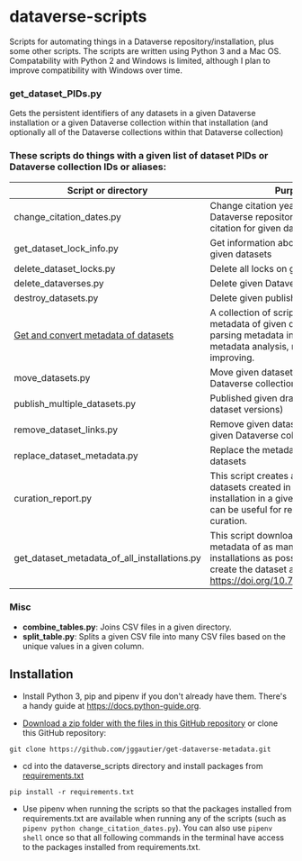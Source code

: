 # dataverse-scripts

Scripts for automating things in a Dataverse repository/installation, plus some other scripts. The scripts are written using Python 3 and a Mac OS. Compatability with Python 2 and Windows is limited, although I plan to improve compatibility with Windows over time. 

### get_dataset_PIDs.py
Gets the persistent identifiers of any datasets in a given Dataverse installation or a given Dataverse collection within that installation (and optionally all of the Dataverse collections within that Dataverse collection)

### These scripts do things with a given list of dataset PIDs or Dataverse collection IDs or aliases:

| Script or directory                          | Purpose                                                                                                                                                        |
|----------------------------------------------|----------------------------------------------------------------------------------------------------------------------------------------------------------------|
| change_citation_dates.py                     | Change citation year shown in Dataverse repository's suggested citation for given datasets                                                                     |
| get_dataset_lock_info.py                     | Get information about the locks on given datasets                                                                                                              |
| delete_dataset_locks.py                      | Delete all locks on given datasets                                                                                                                             |
| delete_dataverses.py                         | Delete given Dataverse collections                                                                                                                             |
| destroy_datasets.py                          | Delete given published datasets                                                                                                                                |
| [Get and convert metadata of datasets](https://github.com/jggautier/dataverse_scripts/tree/main/get-dataverse-metadata)         | A collection of scripts for getting JSON metadata of given datasets and parsing metadata into csv files for metadata analysis, reporting and improving.        |
| move_datasets.py                             | Move given datasets from one Dataverse collection into another                                                                                                 |
| publish_multiple_datasets.py                 | Published given draft datasets (or draft dataset versions)                                                                                                     |
| remove_dataset_links.py                      | Remove given dataset links from a given Dataverse collection                                                                                                   |
| replace_dataset_metadata.py                  | Replace the metadata of given datasets                                                                                                                         |
| curation_report.py                           | This script creates an overview of datasets created in a Dataverse installation in a given time frame, which can be useful for regular dataset curation.       |
| get_dataset_metadata_of_all_installations.py | This script downloads dataset metadata of as many known Dataverse installations as possible. Used to create the dataset at https://doi.org/10.7910/DVN/DCDKZQ. |

### Misc
- **combine_tables.py**: Joins CSV files in a given directory.
- **split_table.py**: Splits a given CSV file into many CSV files based on the unique values in a given column.
  
## Installation
 * Install Python 3, pip and pipenv if you don't already have them. There's a handy guide at https://docs.python-guide.org.
 
 * [Download a zip folder with the files in this GitHub repository](https://github.com/jggautier/dataverse_scripts/archive/refs/heads/main.zip) or clone this GitHub repository:

```
git clone https://github.com/jggautier/get-dataverse-metadata.git
```

 * cd into the dataverse_scripts directory and install packages from [requirements.txt](https://github.com/jggautier/dataverse_scripts/blob/main/requirements.txt)
 ```
pip install -r requirements.txt
```

* Use pipenv when running the scripts so that the packages installed from requirements.txt are available when running any of the scripts (such as `pipenv python change_citation_dates.py`). You can also use `pipenv shell` once so that all following commands in the terminal have access to the packages installed from requirements.txt.
